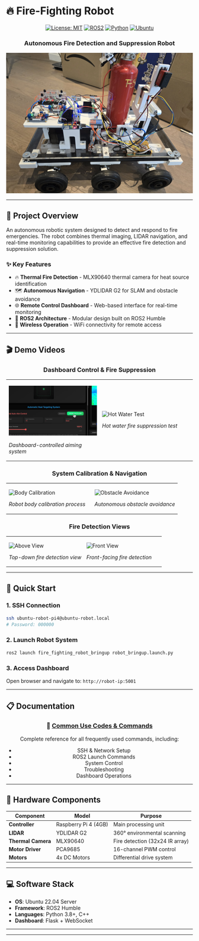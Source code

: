 # 🔥 Fire-Fighting Robot

<div align="center">
  
  [![License: MIT](https://img.shields.io/badge/License-MIT-yellow.svg)](https://opensource.org/licenses/MIT)
  [![ROS2](https://img.shields.io/badge/ROS2-Humble-blue)](https://docs.ros.org/en/humble/)
  [![Python](https://img.shields.io/badge/Python-3.8+-green)](https://www.python.org/)
  [![Ubuntu](https://img.shields.io/badge/Ubuntu-22.04-orange)](https://ubuntu.com/)
  
  <h3>Autonomous Fire Detection and Suppression Robot</h3>
  
  <img src="docs/videos/robot%20photo.jpg" alt="Fire Fighting Robot" width="600">
  
</div>

---

## 🎯 Project Overview

An autonomous robotic system designed to detect and respond to fire emergencies. The robot combines thermal imaging, LIDAR navigation, and real-time monitoring capabilities to provide an effective fire detection and suppression solution.

### ✨ Key Features

- 🔥 **Thermal Fire Detection** - MLX90640 thermal camera for heat source identification
- 🗺️ **Autonomous Navigation** - YDLIDAR G2 for SLAM and obstacle avoidance  
- 🌐 **Remote Control Dashboard** - Web-based interface for real-time monitoring
- 🤖 **ROS2 Architecture** - Modular design built on ROS2 Humble
- 📡 **Wireless Operation** - WiFi connectivity for remote access

---

## 🎬 Demo Videos

<div align="center">

### Dashboard Control & Fire Suppression
<table>
<tr>
<td width="50%">
  
  ![Dashboard Control](docs/videos/aim_dashboard.gif)
  
  *Dashboard-controlled aiming system*
</td>
<td width="50%">
  
  ![Hot Water Test](docs/videos/aim_hot_water.gif)
  
  *Hot water fire suppression test*
</td>
</tr>
</table>

### System Calibration & Navigation
<table>
<tr>
<td width="50%">
  
  ![Body Calibration](docs/videos/body_calibration.gif)
  
  *Robot body calibration process*
</td>
<td width="50%">
  
  ![Obstacle Avoidance](docs/videos/obstacles_avoidance.gif)
  
  *Autonomous obstacle avoidance*
</td>
</tr>
</table>

### Fire Detection Views
<table>
<tr>
<td width="50%">
  
  ![Above View](docs/videos/above_view_fire.gif)
  
  *Top-down fire detection view*
</td>
<td width="50%">
  
  ![Front View](docs/videos/front_view_fire.gif)
  
  *Front-facing fire detection*
</td>
</tr>
</table>

</div>

---

## 🚀 Quick Start

### 1. SSH Connection
```bash
ssh ubuntu-robot-pi4@ubuntu-robot.local
# Password: 000000
```

### 2. Launch Robot System
```bash
ros2 launch fire_fighting_robot_bringup robot_bringup.launch.py
```

### 3. Access Dashboard
Open browser and navigate to: `http://robot-ip:5001`

---

## 📋 Documentation

<div align="center">

### 📖 **[Common Use Codes & Commands](docs/COMMON_CODES.md)**

Complete reference for all frequently used commands, including:
- SSH & Network Setup
- ROS2 Launch Commands  
- System Control
- Troubleshooting
- Dashboard Operations

</div>

---

## 🔧 Hardware Components

| Component | Model | Purpose |
|-----------|-------|---------|
| **Controller** | Raspberry Pi 4 (4GB) | Main processing unit |
| **LIDAR** | YDLIDAR G2 | 360° environmental scanning |
| **Thermal Camera** | MLX90640 | Fire detection (32x24 IR array) |
| **Motor Driver** | PCA9685 | 16-channel PWM control |
| **Motors** | 4x DC Motors | Differential drive system |

---

## 💻 Software Stack

- **OS**: Ubuntu 22.04 Server
- **Framework**: ROS2 Humble
- **Languages**: Python 3.8+, C++
- **Dashboard**: Flask + WebSocket

---

---